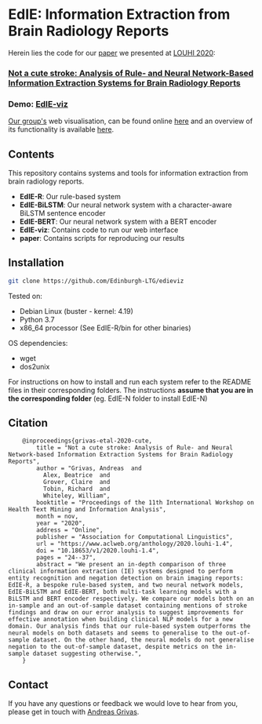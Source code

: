 # EdIE: Information Extraction from Brain Radiology Reports

Herein lies the code for our [paper](https://www.aclweb.org/anthology/2020.louhi-1.4.pdf) we presented at [LOUHI 2020](https://louhi2020.fbk.eu/):

### [Not a cute stroke: Analysis of Rule- and Neural Network-Based Information Extraction Systems for Brain Radiology Reports](https://www.aclweb.org/anthology/2020.louhi-1.4)

### Demo: [EdIE-viz](http://jekyll.inf.ed.ac.uk/edieviz)
[Our group's](https://www.ltg.ed.ac.uk/) web visualisation, can be found online [here](http://jekyll.inf.ed.ac.uk/edieviz) and an overview of its functionality is available [here](http://jekyll.inf.ed.ac.uk/edieviz/about).

## Contents

This repository contains systems and tools for information extraction from brain radiology reports.

* **EdIE-R**: Our rule-based system
* **EdIE-BiLSTM**: Our neural network system with a character-aware BiLSTM sentence encoder
* **EdIE-BERT**: Our neural network system with a BERT encoder
* **EdIE-viz**: Contains code to run our web interface
* **paper**: Contains scripts for reproducing our results

## Installation

```bash
git clone https://github.com/Edinburgh-LTG/edieviz
```

Tested on:

* Debian Linux (buster - kernel: 4.19)
* Python 3.7
* x86_64 processor (See EdIE-R/bin for other binaries)

OS dependencies:

* wget
* dos2unix

For instructions on how to install and run each system refer to the README files in their corresponding folders.
The instructions **assume that you are in the corresponding folder** (eg. EdIE-N folder to install EdIE-N)


## Citation
```
    @inproceedings{grivas-etal-2020-cute,
        title = "Not a cute stroke: Analysis of Rule- and Neural Network-based Information Extraction Systems for Brain Radiology Reports",
        author = "Grivas, Andreas  and
          Alex, Beatrice  and
          Grover, Claire  and
          Tobin, Richard  and
          Whiteley, William",
        booktitle = "Proceedings of the 11th International Workshop on Health Text Mining and Information Analysis",
        month = nov,
        year = "2020",
        address = "Online",
        publisher = "Association for Computational Linguistics",
        url = "https://www.aclweb.org/anthology/2020.louhi-1.4",
        doi = "10.18653/v1/2020.louhi-1.4",
        pages = "24--37",
        abstract = "We present an in-depth comparison of three clinical information extraction (IE) systems designed to perform entity recognition and negation detection on brain imaging reports: EdIE-R, a bespoke rule-based system, and two neural network models, EdIE-BiLSTM and EdIE-BERT, both multi-task learning models with a BiLSTM and BERT encoder respectively. We compare our models both on an in-sample and an out-of-sample dataset containing mentions of stroke findings and draw on our error analysis to suggest improvements for effective annotation when building clinical NLP models for a new domain. Our analysis finds that our rule-based system outperforms the neural models on both datasets and seems to generalise to the out-of-sample dataset. On the other hand, the neural models do not generalise negation to the out-of-sample dataset, despite metrics on the in-sample dataset suggesting otherwise.",
    }
```

## Contact
If you have any questions or feedback we would love to hear from you, please get in touch with [Andreas Grivas](https://grv.overfit.xyz/).
